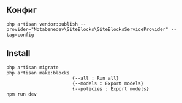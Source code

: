 ## Конфиг
    php artisan vendor:publish --provider="Notabenedev\SiteBlocks\SiteBlocksServiceProvider" --tag=config
## Install
    php artisan migrate
    php artisan make:blocks
                            {--all : Run all}
                            {--models : Export models}
                            {--policies : Export models}
    npm run dev